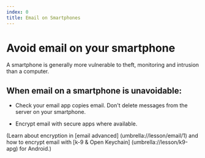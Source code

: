 ```yaml
---
index: 0
title: Email on Smartphones
---
```

# Avoid email on your smartphone

A smartphone is generally more vulnerable to theft, monitoring and intrusion than a computer.

## When email on a smartphone is unavoidable: 

*   Check your email app copies email. Don't delete messages from the server on your smartphone. 

*   Encrypt email with secure apps where available. 

(Learn about encryption in [email advanced] (umbrella://lesson/email/1) and how to encrypt email with [k-9 & Open Keychain] (umbrella://lesson/k9-apg) for Android.)